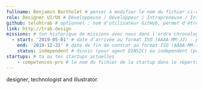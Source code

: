 ```yaml
---
fullname: Benjamin Bartholet # penser à modifier le nom du fichier ci-dessus en prenom.nom.md !
role: Designer UI/UX # Développeuse / Développeur / Intrapreneuse / Intrapreneur / Coach / Chargée de développement / Chargé de développement...
github: telohtrab # optionnel : nom d'utilisateur GitHub, permet d'être ajouté automatiquement à l'organisation GitHub betagouv
link: http://trab.design
missions: # ton historique de missions avec nous dans l'ordre chronologique. Remplis déjà la première pour commencer !
  - start: '2019-05-01' # date d'arrivée au format ISO (AAAA-MM-JJ) - pense à bien garder les '' !
    end: '2019-12-31' # date de fin de contrat au format ISO (AAAA-MM-JJ) - pense à bien garder les '' !
    status: independent # dinsic (pour agent DINSIC) ou independent (pour indépendant) ou admin (pour agent d'une autre administration) ou service (pour société de service)
startups: # ta ou tes startups actuelles
    - competences-pro # le nom du fichier de la startup dans le répertoire /content/_startups/ sans l'extension .md
---
```


designer, technologist and illustrator.
